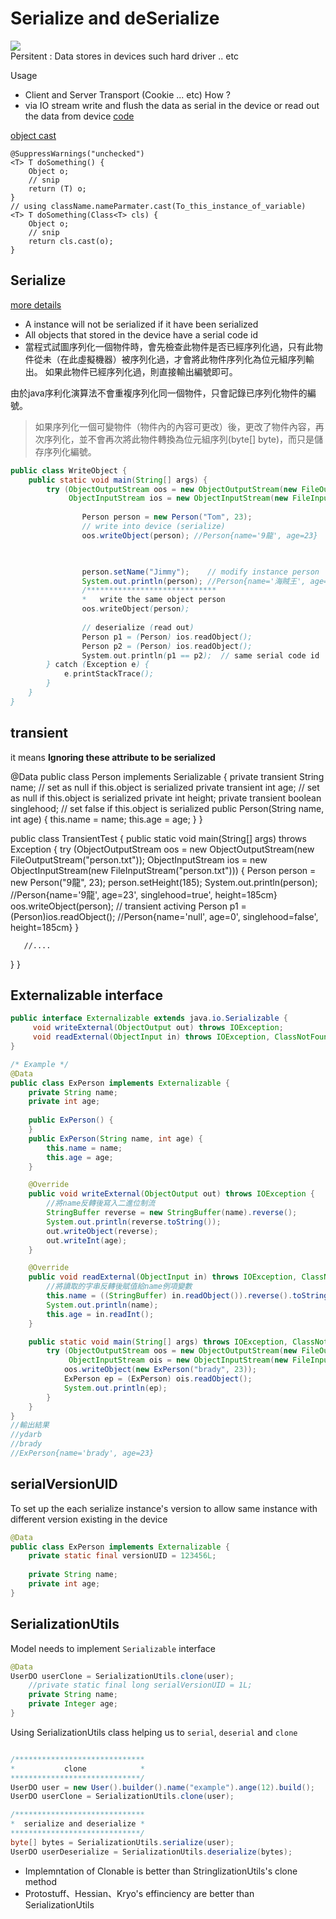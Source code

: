 # Serialize and deSerialize
![](https://lh3.googleusercontent.com/pw/ACtC-3fWwV19Qwwj0FhNmsbCM-sO3s04TtHrfuARmKuamHBDQ7ao8ZwQHhmghqptiHQvhsMn5wB3hENTyXpFPACLKlLIIprzqkYOrXQ5umd4K6q_ZYZhH1b6SOiyTHb4Lj57Zc7-zM0j7F0pxLBdxNuH8hCh=w750-h300-no?authuser=0)  
Persitent : Data stores in devices such hard driver .. etc  

Usage 
- Client and Server Transport (Cookie ... etc)
How ?
- via IO stream write and flush the data as serial in the device or read out the data from device [code](https://matthung0807.blogspot.com/2019/01/java-serializedeserialize.html)


[object cast](https://stackoverflow.com/questions/1555326/java-class-cast-vs-cast-operator)   
```
@SuppressWarnings("unchecked")
<T> T doSomething() {
    Object o;
    // snip
    return (T) o;
}
// using className.nameParmater.cast(To_this_instance_of_variable)
<T> T doSomething(Class<T> cls) {
    Object o;
    // snip
    return cls.cast(o);
}
```


## Serialize
[more details](https://iter01.com/419189.html)

- A instance will not be serialized if it have been serialized 
- All objects that stored in the device have a serial code id
- 當程式試圖序列化一個物件時，會先檢查此物件是否已經序列化過，只有此物件從未（在此虛擬機器）被序列化過，才會將此物件序列化為位元組序列輸出。 如果此物件已經序列化過，則直接輸出編號即可。

由於java序利化演算法不會重複序列化同一個物件，只會記錄已序列化物件的編號。
  > 如果序列化一個可變物件（物件內的內容可更改）後，更改了物件內容，再次序列化，並不會再次將此物件轉換為位元組序列(byte[] byte)，而只是儲存序列化編號。
```java
public class WriteObject {
    public static void main(String[] args) {
        try (ObjectOutputStream oos = new ObjectOutputStream(new FileOutputStream("person.txt"));
             ObjectInputStream ios = new ObjectInputStream(new FileInputStream("person.txt"))) {
       
                Person person = new Person("Tom", 23);
                // write into device (serialize)
                oos.writeObject(person); //Person{name='9龍', age=23}


               
                person.setName("Jimmy");    // modify instance person
                System.out.println(person); //Person{name='海賊王', age=23}
                /*****************************
                *   write the same object person
                oos.writeObject(person);  
                
                // deserialize (read out)
                Person p1 = (Person) ios.readObject();
                Person p2 = (Person) ios.readObject();
                System.out.println(p1 == p2);  // same serial code id
        } catch (Exception e) {
            e.printStackTrace();
        }
    }
}
```

## transient

it means **Ignoring these attribute to be serialized**

@Data 
public class Person implements Serializable {
   private transient String name; // set as null if this.object is serialized
   private transient int age;  // set as null if this.object is serialized
   private int height;
   private transient boolean singlehood; // set false if this.object is serialized
   public Person(String name, int age) {
       this.name = name;
       this.age = age;
   }
}

public class TransientTest {
   public static void main(String[] args) throws Exception {
       try (ObjectOutputStream oos = new ObjectOutputStream(new FileOutputStream("person.txt"));
            ObjectInputStream ios = new ObjectInputStream(new FileInputStream("person.txt"))) {
           Person person = new Person("9龍", 23);
           person.setHeight(185);
           System.out.println(person);  //Person{name='9龍', age=23', singlehood=true', height=185cm}
           oos.writeObject(person);     // transient activing
           Person p1 = (Person)ios.readObject();  //Person{name='null', age=0', singlehood=false', height=185cm}
       }
       
       //....
   }
}


## Externalizable interface
```java
public interface Externalizable extends java.io.Serializable {
     void writeExternal(ObjectOutput out) throws IOException;
     void readExternal(ObjectInput in) throws IOException, ClassNotFoundException;
}

/* Example */
@Data
public class ExPerson implements Externalizable {
    private String name;
    private int age;
 
    public ExPerson() {
    }
    public ExPerson(String name, int age) {
        this.name = name;
        this.age = age;
    }

    @Override
    public void writeExternal(ObjectOutput out) throws IOException {
        //將name反轉後寫入二進位制流
        StringBuffer reverse = new StringBuffer(name).reverse();
        System.out.println(reverse.toString());
        out.writeObject(reverse);
        out.writeInt(age);
    }

    @Override
    public void readExternal(ObjectInput in) throws IOException, ClassNotFoundException {
        //將讀取的字串反轉後賦值給name例項變數
        this.name = ((StringBuffer) in.readObject()).reverse().toString();
        System.out.println(name);
        this.age = in.readInt();
    }

    public static void main(String[] args) throws IOException, ClassNotFoundException {
        try (ObjectOutputStream oos = new ObjectOutputStream(new FileOutputStream("ExPerson.txt"));
             ObjectInputStream ois = new ObjectInputStream(new FileInputStream("ExPerson.txt"))) {
            oos.writeObject(new ExPerson("brady", 23));
            ExPerson ep = (ExPerson) ois.readObject();
            System.out.println(ep);
        }
    }
}
//輸出結果
//ydarb
//brady
//ExPerson{name='brady', age=23}
```

## serialVersionUID

To set up the each serialize instance's version to allow same instance with different version existing in the device
```java
@Data
public class ExPerson implements Externalizable {
    private static final versionUID = 123456L;
  
    private String name;
    private int age;   
}
```

## SerializationUtils
Model needs to implement `Serializable` interface
```java
@Data
UserDO userClone = SerializationUtils.clone(user);
    //private static final long serialVersionUID = 1L;
    private String name;
    private Integer age;
}
```

Using SerializationUtils class helping us to `serial`, `deserial` and `clone`
```java

/*****************************
*           clone            *
*****************************/
UserDO user = new User().builder().name("example").ange(12).build();
UserDO userClone = SerializationUtils.clone(user);

/*****************************
*  serialize and deserialize *
*****************************/
byte[] bytes = SerializationUtils.serialize(user);
UserDO userDeserialize = SerializationUtils.deserialize(bytes);
```
- Implemntation of Clonable is better than StringlizationUtils's clone method
- Protostuff、Hessian、Kryo's effinciency are better than SerializationUtils 












